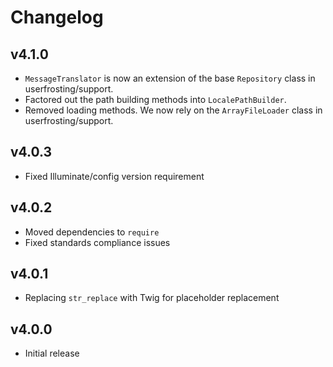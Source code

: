 # Changelog

## v4.1.0
- `MessageTranslator` is now an extension of the base `Repository` class in userfrosting/support.
- Factored out the path building methods into `LocalePathBuilder`.
- Removed loading methods.  We now rely on the `ArrayFileLoader` class in userfrosting/support.

## v4.0.3
- Fixed Illuminate/config version requirement

## v4.0.2
- Moved dependencies to `require`
- Fixed standards compliance issues

## v4.0.1
- Replacing `str_replace` with Twig for placeholder replacement

## v4.0.0
- Initial release
